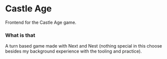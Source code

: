 # Castle Age

Frontend for the Castle Age game.

### What is that

A turn based game made with Next and Nest (nothing special in this choose besides my background experience with the tooling and practice).
